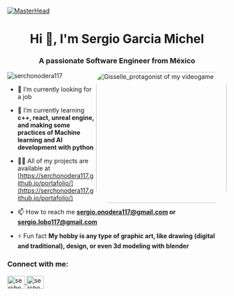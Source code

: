 [![MasterHead](https://thumbs.dreamstime.com/b/banner-de-lenguaje-programaci%C3%B3n-web-inform%C3%A1tico-html-y-css-sitio-tecnolog%C3%ADa-internet-concepto-fronend-medios-mixtos-220175988.jpg)](https://github.com/serchonodera117)
<h1 align="center">Hi 👋, I'm Sergio Garcia Michel</h1>
<h3 align="center">A passionate Software Engineer from México</h3>
<img align="right" alt="Gisselle_protagonist of my videogame" style="width:300px; height:300px; fit-object:cover; border-radius: 30px; float: right; display: absolute;"
 src="https://github.com/serchonodera117/serchonodera117/assets/62153337/252152fc-8825-4520-9f5c-23bd6064c8af">


<p align="left"> <img src="https://komarev.com/ghpvc/?username=serchonodera117&label=Profile%20views&color=0e75b6&style=flat" alt="serchonodera117" /> </p>

- 🔭 I’m currently looking for a job

- 🌱 I’m currently learning **c++, react, unreal engine, and making some practices of Machine learning and AI development with python**

- 👨‍💻 All of my projects are available at [https://serchonodera117.github.io/portafolio/](https://serchonodera117.github.io/portafolio/)

- 📫 How to reach me **sergio.onodera117@gmail.com or sergio.lobo117@gmail.com**

- ⚡ Fun fact **My hobby is any type of graphic art, like drawing (digital and traditional), design, or even 3d modeling with blender**

<h3 align="left">Connect with me:</h3>
<p align="left">
  <a href="https://instagram.com/serchonodera" target="blank">
    <img align="center" src="https://raw.githubusercontent.com/rahuldkjain/github-profile-readme-generator/master/src/images/icons/Social/instagram.svg" alt="serchonodera" height="30" width="40"/>
  </a>
   <a href="https://www.youtube.com/@OnoderaDev">
    <img align="center" src="https://raw.githubusercontent.com/rahuldkjain/github-profile-readme-generator/master/src/images/icons/Social/youtube.svg"alt="serchonodera"height="30" width="40"/>
  </a>
</p>

